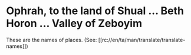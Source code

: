 # Ophrah, to the land of Shual ... Beth Horon ... Valley of Zeboyim

These are the names of places. (See: [[rc://en/ta/man/translate/translate-names]])

